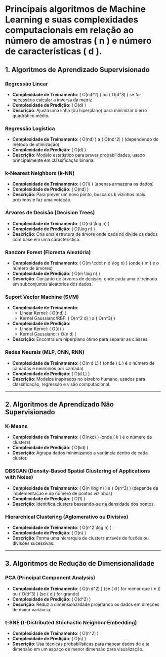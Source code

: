 # Principais algoritmos de **Machine Learning** e suas **complexidades computacionais** em relação ao número de amostras \( n \) e número de características \( d \).  

## **1. Algoritmos de Aprendizado Supervisionado**  

### **Regressão Linear**  
- **Complexidade de Treinamento**: \( O(nd^2) \) ou \( O(d^3) \) se for necessário calcular a inversa da matriz  
- **Complexidade de Predição**: \( O(d) \)  
- **Descrição**: Ajusta uma linha (ou hiperplano) para minimizar o erro quadrático médio.  

### **Regressão Logística**  
- **Complexidade de Treinamento**: \( O(nd) \) a \( O(nd^2) \) (dependendo do método de otimização)  
- **Complexidade de Predição**: \( O(d) \)  
- **Descrição**: Modelo estatístico para prever probabilidades, usado principalmente em classificação binária.  

### **k-Nearest Neighbors (k-NN)**  
- **Complexidade de Treinamento**: \( O(1) \) (apenas armazena os dados)  
- **Complexidade de Predição**: \( O(nd) \)  
- **Descrição**: Para prever um novo ponto, busca os k vizinhos mais próximos e faz uma votação.  

### **Árvores de Decisão (Decision Trees)**  
- **Complexidade de Treinamento**: \( O(nd \log n) \)  
- **Complexidade de Predição**: \( O(\log n) \)  
- **Descrição**: Cria uma estrutura de árvore onde cada nó divide os dados com base em uma característica.  

### **Random Forest (Floresta Aleatória)**  
- **Complexidade de Treinamento**: \( O(m \cdot n d \log n) \) (onde \( m \) é o número de árvores)  
- **Complexidade de Predição**: \( O(m \log n) \)  
- **Descrição**: Conjunto de árvores de decisão, onde cada uma é treinada em subconjuntos aleatórios dos dados.  

### **Suport Vector Machine (SVM)**  
- **Complexidade de Treinamento**:  
  - Linear Kernel: \( O(nd) \)  
  - Kernel Gaussiano/RBF: \( O(n^2 d) \) a \( O(n^3) \)  
- **Complexidade de Predição**:  
  - Linear Kernel: \( O(d) \)  
  - Kernel Gaussiano: \( O(n d) \)  
- **Descrição**: Encontra um hiperplano ótimo para separar as classes.  

### **Redes Neurais (MLP, CNN, RNN)**  
- **Complexidade de Treinamento**: \( O(n d L) \) (onde \( L \) é o número de camadas e neurônios por camada)  
- **Complexidade de Predição**: \( O(d L) \)  
- **Descrição**: Modelos inspirados no cérebro humano, usados para classificação, regressão e visão computacional.  

---

## **2. Algoritmos de Aprendizado Não Supervisionado**  

### **K-Means**  
- **Complexidade de Treinamento**: \( O(nkd) \) (onde \( k \) é o número de clusters)  
- **Complexidade de Predição**: \( O(kd) \)  
- **Descrição**: Agrupa dados minimizando a variância dentro de cada cluster.  

### **DBSCAN (Density-Based Spatial Clustering of Applications with Noise)**  
- **Complexidade de Treinamento**: \( O(n \log n) \) a \( O(n^2) \) (depende da implementação e do número de pontos vizinhos)  
- **Complexidade de Predição**: \( O(1) \)  
- **Descrição**: Identifica clusters baseando-se na densidade dos pontos.  

### **Hierarchical Clustering (Aglomerativo ou Divisivo)**  
- **Complexidade de Treinamento**: \( O(n^2 \log n) \)  
- **Complexidade de Predição**: \( O(n) \)  
- **Descrição**: Forma uma hierarquia de clusters através de fusões ou divisões sucessivas.  

---

## **3. Algoritmos de Redução de Dimensionalidade**  

### **PCA (Principal Component Analysis)**  
- **Complexidade de Treinamento**: \( O(n d^2) \) (se \( d \) for menor que \( n \)) ou \( O(d^3) \) (se \( d \) for grande)  
- **Complexidade de Predição**: \( O(d^2) \)  
- **Descrição**: Reduz a dimensionalidade projetando os dados em direções de maior variância.  

### **t-SNE (t-Distributed Stochastic Neighbor Embedding)**  
- **Complexidade de Treinamento**: \( O(n^2) \)  
- **Complexidade de Predição**: \( O(n) \)  
- **Descrição**: Usa técnicas probabilísticas para mapear dados de alta dimensão em um espaço de menor dimensão para visualização.  

